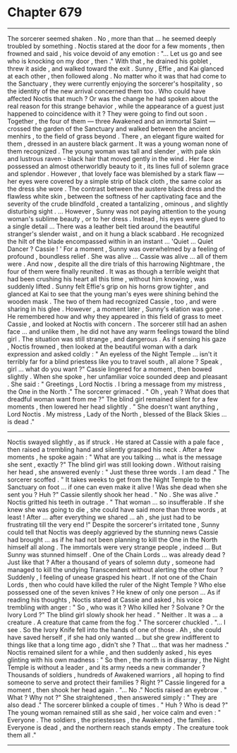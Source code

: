 
# Chapter 679


---

The sorcerer seemed shaken . No , more than that … he seemed deeply troubled by something . Noctis stared at the door for a few moments , then frowned and said , his voice devoid of any emotion :
"... Let us go and see who is knocking on my door , then ."
With that , he drained his goblet , threw it aside , and walked toward the exit .
Sunny , Effie , and Kai glanced at each other , then followed along . No matter who it was that had come to the Sanctuary , they were currently enjoying the sorcerer's hospitality , so the identity of the new arrival concerned them too .
Who could have affected Noctis that much ? Or was the change he had spoken about the real reason for this strange behavior , while the appearance of a guest just happened to coincidence with it ?
They were going to find out soon .
Together , the four of them — three Awakened and an immortal Saint — crossed the garden of the Sanctuary and walked between the ancient menhirs , to the field of grass beyond . There , an elegant figure waited for them , dressed in an austere black garment . It was a young woman none of them recognized .
The young woman was tall and slender , with pale skin and lustrous raven - black hair that moved gently in the wind . Her face possessed an almost otherworldly beauty to it , its lines full of solemn grace and splendor . However , that lovely face was blemished by a stark flaw — her eyes were covered by a simple strip of black cloth , the same color as the dress she wore .
The contrast between the austere black dress and the flawless white skin , between the softness of her captivating face and the severity of the crude blindfold , created a tantalizing , ominous , and slightly disturbing sight .
… However , Sunny was not paying attention to the young woman's sublime beauty , or to her dress . Instead , his eyes were glued to a single detail …
There was a leather belt tied around the beautiful stranger's slender waist , and on it hung a black scabbard . He recognized the hilt of the blade encompassed within in an instant …
'Quiet ... Quiet Dancer ? Cassie ! '
For a moment , Sunny was overwhelmed by a feeling of profound , boundless relief . She was alive … Cassie was alive … all of them were . And now , despite all the dire trials of this harrowing Nightmare , the four of them were finally reunited .
It was as though a terrible weight that had been crushing his heart all this time , without him knowing , was suddenly lifted .
Sunny felt Effie's grip on his horns grow tighter , and glanced at Kai to see that the young man's eyes were shining behind the wooden mask . The two of them had recognized Cassie , too , and were sharing in his glee .
However , a moment later , Sunny's elation was gone .
He remembered how and why they appeared in this field of grass to meet Cassie , and looked at Noctis with concern . The sorcerer still had an ashen face … and unlike them , he did not have any warm feelings toward the blind girl .
The situation was still strange , and dangerous .
As if sensing his gaze , Noctis frowned , then looked at the beautiful woman with a dark expression and asked coldly :
" An eyeless of the Night Temple … isn't it terribly far for a blind priestess like you to travel south , all alone ? Speak , girl … what do you want ?"
Cassie lingered for a moment , then bowed slightly . When she spoke , her unfamiliar voice sounded deep and pleasant . She said :
" Greetings , Lord Noctis . I bring a message from my mistress , the One in the North ."
The sorcerer grimaced .
" Oh , yeah ? What does that dreadful woman want from me ?"
The blind girl remained silent for a few moments , then lowered her head slightly .
" She doesn't want anything , Lord Noctis . My mistress , Lady of the North , blessed of the Black Skies … is dead ."
***
Noctis swayed slightly , as if struck . He stared at Cassie with a pale face , then raised a trembling hand and silently grasped his neck . After a few moments , he spoke again :
" What are you talking ... what is the message she sent , exactly ?"
The blind girl was still looking down . Without raising her head , she answered evenly :
" Just these three words . I am dead ."
The sorcerer scoffed .
" It takes weeks to get from the Night Temple to the Sanctuary on foot … if one can even make it alive ! Was she dead when she sent you ? Huh ?"
Cassie silently shook her head .
" No . She was alive ."
Noctis gritted his teeth in outrage .
" That woman … so insufferable . If she knew she was going to die , she could have said more than three words , at least ! After … after everything we shared … ah , she just had to be frustrating till the very end !"
Despite the sorcerer's irritated tone , Sunny could tell that Noctis was deeply aggrieved by the stunning news Cassie had brought … as if he had not been planning to kill the One in the North himself all along . The immortals were very strange people , indeed …
But Sunny was stunned himself . One of the Chain Lords … was already dead ? Just like that ? After a thousand of years of solemn duty , someone had managed to kill the undying Transcendent without alerting the other four ?
Suddenly , I feeling of unease grasped his heart . If not one of the Chain Lords , then who could have killed the ruler of the Night Temple ?
Who else possessed one of the seven knives ?
He knew of only one person …
As if reading his thoughts , Noctis stared at Cassie and asked , his voice trembling with anger :
" So , who was it ? Who killed her ? Solvane ? Or the Ivory Lord ?"
The blind girl slowly shook her head .
" Neither . It was a … a creature . A creature that came from the fog ."
The sorcerer chuckled .
"... I see . So the Ivory Knife fell into the hands of one of those . Ah , she could have saved herself , if she had only wanted … but she grew indifferent to things like that a long time ago , didn't she ? That … that was her madness ."
Noctis remained silent for a while , and then suddenly asked , his eyes glinting with his own madness :
" So then , the north is in disarray , the Night Temple is without a leader , and its army needs a new commander ? Thousands of soldiers , hundreds of Awakened warriors , all hoping to find someone to serve and protect their families ? Right ?"
Cassie lingered for a moment , then shook her head again .
"... No ."
Noctis raised an eyebrow .
" What ? Why not ?"
She straightened , then answered simply :
" They are also dead ."
The sorcerer blinked a couple of times .
" Huh ? Who is dead ?"
The young woman remained still as she said , her voice calm and even :
" Everyone . The soldiers , the priestesses , the Awakened , the families . Everyone is dead , and the northern reach stands empty . The creature took them all ."

---

